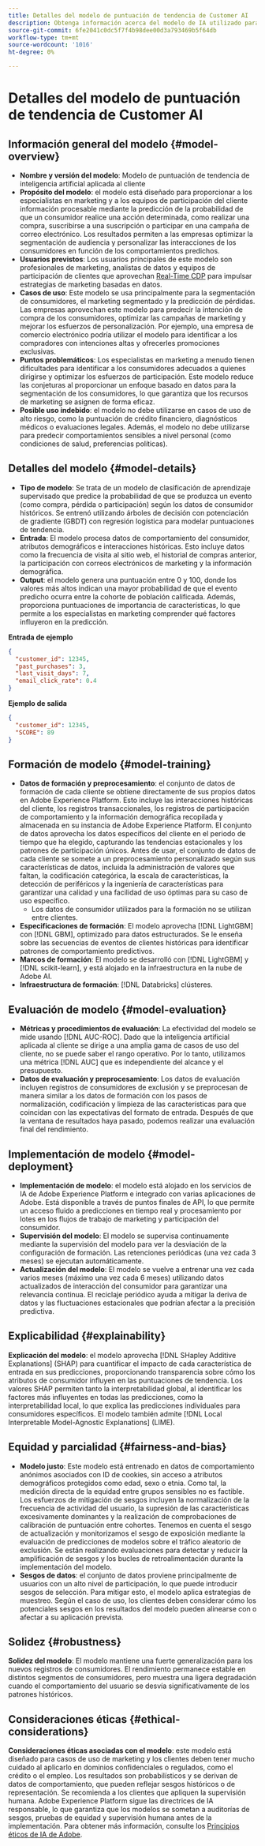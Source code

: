 ```yaml
---
title: Detalles del modelo de puntuación de tendencia de Customer AI
description: Obtenga información acerca del modelo de IA utilizado para la inteligencia artificial aplicada al cliente.
source-git-commit: 6fe2041c0dc5f7f4b98dee00d3a793469b5f64db
workflow-type: tm+mt
source-wordcount: '1016'
ht-degree: 0%

---
```


# Detalles del modelo de puntuación de tendencia de Customer AI

## Información general del modelo {#model-overview}

* **Nombre y versión del modelo**: Modelo de puntuación de tendencia de inteligencia artificial aplicada al cliente
* **Propósito del modelo**: el modelo está diseñado para proporcionar a los especialistas en marketing y a los equipos de participación del cliente información procesable mediante la predicción de la probabilidad de que un consumidor realice una acción determinada, como realizar una compra, suscribirse a una suscripción o participar en una campaña de correo electrónico. Los resultados permiten a las empresas optimizar la segmentación de audiencia y personalizar las interacciones de los consumidores en función de los comportamientos predichos.
* **Usuarios previstos**: Los usuarios principales de este modelo son profesionales de marketing, analistas de datos y equipos de participación de clientes que aprovechan [Real-Time CDP](../../rtcdp/home.md) para impulsar estrategias de marketing basadas en datos.
* **Casos de uso**: Este modelo se usa principalmente para la segmentación de consumidores, el marketing segmentado y la predicción de pérdidas. Las empresas aprovechan este modelo para predecir la intención de compra de los consumidores, optimizar las campañas de marketing y mejorar los esfuerzos de personalización. Por ejemplo, una empresa de comercio electrónico podría utilizar el modelo para identificar a los compradores con intenciones altas y ofrecerles promociones exclusivas.
* **Puntos problemáticos**: Los especialistas en marketing a menudo tienen dificultades para identificar a los consumidores adecuados a quienes dirigirse y optimizar los esfuerzos de participación. Este modelo reduce las conjeturas al proporcionar un enfoque basado en datos para la segmentación de los consumidores, lo que garantiza que los recursos de marketing se asignen de forma eficaz.
* **Posible uso indebido**: el modelo no debe utilizarse en casos de uso de alto riesgo, como la puntuación de crédito financiero, diagnósticos médicos o evaluaciones legales. Además, el modelo no debe utilizarse para predecir comportamientos sensibles a nivel personal (como condiciones de salud, preferencias políticas).

## Detalles del modelo {#model-details}

* **Tipo de modelo**: Se trata de un modelo de clasificación de aprendizaje supervisado que predice la probabilidad de que se produzca un evento (como compra, pérdida o participación) según los datos de consumidor históricos. Se entrenó utilizando árboles de decisión con potenciación de gradiente (GBDT) con regresión logística para modelar puntuaciones de tendencia.
* **Entrada**: El modelo procesa datos de comportamiento del consumidor, atributos demográficos e interacciones históricas. Esto incluye datos como la frecuencia de visita al sitio web, el historial de compras anterior, la participación con correos electrónicos de marketing y la información demográfica.
* **Output**: el modelo genera una puntuación entre 0 y 100, donde los valores más altos indican una mayor probabilidad de que el evento predicho ocurra entre la cohorte de población calificada. Además, proporciona puntuaciones de importancia de características, lo que permite a los especialistas en marketing comprender qué factores influyeron en la predicción.

**Entrada de ejemplo**

```json
{ 
  "customer_id": 12345, 
  "past_purchases": 3, 
  "last_visit_days": 7,
  "email_click_rate": 0.4 
}
```

**Ejemplo de salida**

```json
{ 
  "customer_id": 12345,
  "SCORE": 89 
}
```

## Formación de modelo {#model-training}

* **Datos de formación y preprocesamiento**: el conjunto de datos de formación de cada cliente se obtiene directamente de sus propios datos en Adobe Experience Platform. Esto incluye las interacciones históricas del cliente, los registros transaccionales, los registros de participación de comportamiento y la información demográfica recopilada y almacenada en su instancia de Adobe Experience Platform. El conjunto de datos aprovecha los datos específicos del cliente en el periodo de tiempo que ha elegido, capturando las tendencias estacionales y los patrones de participación únicos. Antes de usar, el conjunto de datos de cada cliente se somete a un preprocesamiento personalizado según sus características de datos, incluida la administración de valores que faltan, la codificación categórica, la escala de características, la detección de periféricos y la ingeniería de características para garantizar una calidad y una facilidad de uso óptimas para su caso de uso específico.
   * Los datos de consumidor utilizados para la formación no se utilizan entre clientes.
* **Especificaciones de formación**: El modelo aprovecha [!DNL LightGBM] con [!DNL GBM], optimizado para datos estructurados. Se le enseña sobre las secuencias de eventos de clientes históricas para identificar patrones de comportamiento predictivos.
* **Marcos de formación**: El modelo se desarrolló con [!DNL LightGBM] y [!DNL scikit-learn], y está alojado en la infraestructura en la nube de Adobe AI.
* **Infraestructura de formación**: [!DNL Databricks] clústeres.

## Evaluación de modelo {#model-evaluation}

* **Métricas y procedimientos de evaluación**: La efectividad del modelo se mide usando [!DNL AUC-ROC]. Dado que la inteligencia artificial aplicada al cliente se dirige a una amplia gama de casos de uso del cliente, no se puede saber el rango operativo. Por lo tanto, utilizamos una métrica [!DNL AUC] que es independiente del alcance y el presupuesto.
* **Datos de evaluación y preprocesamiento**: Los datos de evaluación incluyen registros de consumidores de exclusión y se preprocesan de manera similar a los datos de formación con los pasos de normalización, codificación y limpieza de las características para que coincidan con las expectativas del formato de entrada. Después de que la ventana de resultados haya pasado, podemos realizar una evaluación final del rendimiento.

## Implementación de modelo {#model-deployment}

* **Implementación de modelo**: el modelo está alojado en los servicios de IA de Adobe Experience Platform e integrado con varias aplicaciones de Adobe. Está disponible a través de puntos finales de API, lo que permite un acceso fluido a predicciones en tiempo real y procesamiento por lotes en los flujos de trabajo de marketing y participación del consumidor.
* **Supervisión del modelo**: El modelo se supervisa continuamente mediante la supervisión del modelo para ver la desviación de la configuración de formación. Las retenciones periódicas (una vez cada 3 meses) se ejecutan automáticamente.
* **Actualización del modelo**: El modelo se vuelve a entrenar una vez cada varios meses (máximo una vez cada 6 meses) utilizando datos actualizados de interacción del consumidor para garantizar una relevancia continua. El reciclaje periódico ayuda a mitigar la deriva de datos y las fluctuaciones estacionales que podrían afectar a la precisión predictiva.

## Explicabilidad {#explainability}

**Explicación del modelo**: el modelo aprovecha [!DNL SHapley Additive Explanations] (SHAP) para cuantificar el impacto de cada característica de entrada en sus predicciones, proporcionando transparencia sobre cómo los atributos de consumidor influyen en las puntuaciones de tendencia. Los valores SHAP permiten tanto la interpretabilidad global, al identificar los factores más influyentes en todas las predicciones, como la interpretabilidad local, lo que explica las predicciones individuales para consumidores específicos. El modelo también admite [!DNL Local Interpretable Model-Agnostic Explanations] (LIME).

## Equidad y parcialidad {#fairness-and-bias}

* **Modelo justo**: Este modelo está entrenado en datos de comportamiento anónimos asociados con ID de cookies, sin acceso a atributos demográficos protegidos como edad, sexo o etnia. Como tal, la medición directa de la equidad entre grupos sensibles no es factible. Los esfuerzos de mitigación de sesgos incluyen la normalización de la frecuencia de actividad del usuario, la supresión de las características excesivamente dominantes y la realización de comprobaciones de calibración de puntuación entre cohortes. Tenemos en cuenta el sesgo de actualización y monitorizamos el sesgo de exposición mediante la evaluación de predicciones de modelos sobre el tráfico aleatorio de exclusión. Se están realizando evaluaciones para detectar y reducir la amplificación de sesgos y los bucles de retroalimentación durante la implementación del modelo.
* **Sesgos de datos**: el conjunto de datos proviene principalmente de usuarios con un alto nivel de participación, lo que puede introducir sesgos de selección. Para mitigar esto, el modelo aplica estrategias de muestreo. Según el caso de uso, los clientes deben considerar cómo los potenciales sesgos en los resultados del modelo pueden alinearse con o afectar a su aplicación prevista.

## Solidez {#robustness}

**Solidez del modelo**: El modelo mantiene una fuerte generalización para los nuevos registros de consumidores. El rendimiento permanece estable en distintos segmentos de consumidores, pero muestra una ligera degradación cuando el comportamiento del usuario se desvía significativamente de los patrones históricos.

## Consideraciones éticas {#ethical-considerations}

**Consideraciones éticas asociadas con el modelo**: este modelo está diseñado para casos de uso de marketing y los clientes deben tener mucho cuidado al aplicarlo en dominios confidenciales o regulados, como el crédito o el empleo. Los resultados son probabilísticos y se derivan de datos de comportamiento, que pueden reflejar sesgos históricos o de representación. Se recomienda a los clientes que apliquen la supervisión humana. Adobe Experience Platform sigue las directrices de IA responsable, lo que garantiza que los modelos se sometan a auditorías de sesgos, pruebas de equidad y supervisión humana antes de la implementación. Para obtener más información, consulte los [Principios éticos de IA de Adobe](https://www.adobe.com/content/dam/cc/en/ai-ethics/pdfs/Adobe-AI-Ethics-Principles.pdf?msockid=0d85c8269eb36f0801d0ddb49fd16ebc).